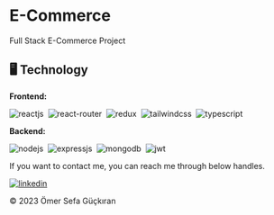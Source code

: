 # E-Commerce

Full Stack E-Commerce Project

## 🖥️ Technology

**Frontend:**

![reactjs](https://img.shields.io/badge/React-20232A?style=for-the-badge&logo=react&logoColor=61DAFB)&nbsp; ![react-router](https://img.shields.io/badge/React_Router-CA4245?style=for-the-badge&logo=react-router&logoColor=white)&nbsp; ![redux](https://img.shields.io/badge/Redux-593D88?style=for-the-badge&logo=redux&logoColor=white)&nbsp; ![tailwindcss](https://img.shields.io/badge/Tailwind_CSS-38B2AC?style=for-the-badge&logo=tailwind-css&logoColor=white)&nbsp; ![typescript](https://img.shields.io/badge/TypeScript-007ACC?style=for-the-badge&logo=typescript&logoColor=white)&nbsp;

**Backend:**

![nodejs](https://img.shields.io/badge/Node.js-43853D?style=for-the-badge&logo=node.js&logoColor=white)&nbsp; ![expressjs](https://img.shields.io/badge/Express.js-000000?style=for-the-badge&logo=express&logoColor=white)&nbsp; ![mongodb](https://img.shields.io/badge/MongoDB-4EA94B?style=for-the-badge&logo=mongodb&logoColor=white)&nbsp; ![jwt](https://img.shields.io/badge/JWT-000000?style=for-the-badge&logo=JSON%20web%20tokens&logoColor=white)&nbsp;

If you want to contact me, you can reach me through below handles.

[![linkedin](https://img.shields.io/badge/LinkedIn-0077B5?style=for-the-badge&logo=linkedin&logoColor=white)](https://www.linkedin.com/in/omersefagckrn/)

© 2023 Ömer Sefa Güçkıran
